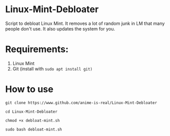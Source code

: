 # Linux-Mint-Debloater
Script to debloat Linux Mint. It removes a lot of random junk in LM that many people don't use. It also updates the system for you. 

# Requirements:
1. Linux Mint
2. Git (install with `sudo apt install git)`

# How to use
`git clone https://www.github.com/anime-is-real/Linux-Mint-Debloater`

`cd Linux-Mint-Debloater`

`chmod +x debloat-mint.sh`

`sudo bash debloat-mint.sh`
